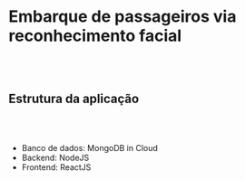 # Embarque de passageiros via reconhecimento facial
<br/>
<br/>
<h2 style={align: center;}>Estrutura da aplicação</h2>
<br/>
<br/>
<ul>
  <li>Banco de dados: MongoDB in Cloud</li>
  <li>Backend: NodeJS</li>
  <li>Frontend: ReactJS</li>
</ul>
